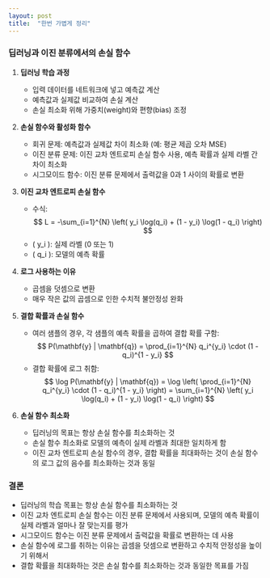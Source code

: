 ```yaml
---
layout: post
title:  "한번 가볍게 정리"
---
```


### 딥러닝과 이진 분류에서의 손실 함수

1. **딥러닝 학습 과정**
   - 입력 데이터를 네트워크에 넣고 예측값 계산
   - 예측값과 실제값 비교하여 손실 계산
   - 손실 최소화 위해 가중치(weight)와 편향(bias) 조정

2. **손실 함수와 활성화 함수**
   - 회귀 문제: 예측값과 실제값 차이 최소화 (예: 평균 제곱 오차 MSE)
   - 이진 분류 문제: 이진 교차 엔트로피 손실 함수 사용, 예측 확률과 실제 라벨 간 차이 최소화
   - 시그모이드 함수: 이진 분류 문제에서 출력값을 0과 1 사이의 확률로 변환

3. **이진 교차 엔트로피 손실 함수**
   - 수식:
     $$
     L = -\sum_{i=1}^{N} \left( y_i \log(q_i) + (1 - y_i) \log(1 - q_i) \right)
     $$
   - \( y_i \): 실제 라벨 (0 또는 1)
   - \( q_i \): 모델의 예측 확률

4. **로그 사용하는 이유**
   - 곱셈을 덧셈으로 변환
   - 매우 작은 값의 곱셈으로 인한 수치적 불안정성 완화

5. **결합 확률과 손실 함수**
   - 여러 샘플의 경우, 각 샘플의 예측 확률을 곱하여 결합 확률 구함:
     $$
     P(\mathbf{y} | \mathbf{q}) = \prod_{i=1}^{N} q_i^{y_i} \cdot (1 - q_i)^{1 - y_i}
     $$
   - 결합 확률에 로그 취함:
     $$
     \log P(\mathbf{y} | \mathbf{q}) = \log \left( \prod_{i=1}^{N} q_i^{y_i} \cdot (1 - q_i)^{1 - y_i} \right) = \sum_{i=1}^{N} \left( y_i \log(q_i) + (1 - y_i) \log(1 - q_i) \right)
     $$

6. **손실 함수 최소화**
   - 딥러닝의 목표는 항상 손실 함수를 최소화하는 것
   - 손실 함수 최소화로 모델의 예측이 실제 라벨과 최대한 일치하게 함
   - 이진 교차 엔트로피 손실 함수의 경우, 결합 확률을 최대화하는 것이 손실 함수의 로그 값의 음수를 최소화하는 것과 동일

### 결론

- 딥러닝의 학습 목표는 항상 손실 함수를 최소화하는 것
- 이진 교차 엔트로피 손실 함수는 이진 분류 문제에서 사용되며, 모델의 예측 확률이 실제 라벨과 얼마나 잘 맞는지를 평가
- 시그모이드 함수는 이진 분류 문제에서 출력값을 확률로 변환하는 데 사용
- 손실 함수에 로그를 취하는 이유는 곱셈을 덧셈으로 변환하고 수치적 안정성을 높이기 위해서
- 결합 확률을 최대화하는 것은 손실 함수를 최소화하는 것과 동일한 목표를 가짐

